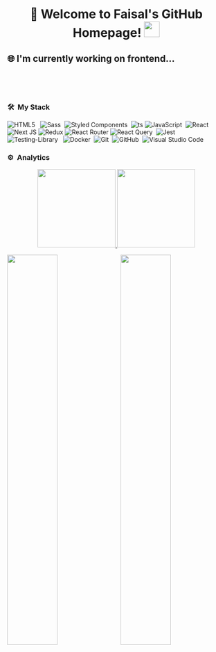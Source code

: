 <h1 align="center">
  🎉 Welcome to Faisal's GitHub Homepage!
  <img src="https://media.giphy.com/media/hvRJCLFzcasrR4ia7z/giphy.gif" width="36">
</h1>

## 🌐 I'm currently working on frontend...

<p align="center">
  <img src="https://img.shields.io/badge/-TypeScript-lightgray?logo=typescript" alt="" />
  <img src="https://img.shields.io/badge/-React-gray?logo=react" alt="" />
  <img src="https://img.shields.io/badge/-Next.js-blue?logo=next.js" alt="" />
  <img src="https://img.shields.io/badge/-Material%20UI-white?logo=mui" alt="" />
  <img src="https://img.shields.io/badge/-Tailwind%20CSS-white?logo=tailwindcss" alt="" />
  <img src="https://img.shields.io/badge/-GraphQL-pink?logo=graphql" alt="" />
</p>

<p align="center">
  <img src="https://img.shields.io/badge/-Sass-pink?logo=sass" alt="" />
  <img src="https://img.shields.io/badge/-CSS%20Modules-blue?logo=css3" alt="" />
  <img src="https://img.shields.io/badge/-Styled%20Components-yellow?logo=styled-components" alt="" />
  <img src="https://img.shields.io/badge/-Prettier-blue?logo=prettier" alt="" />
  <img src="https://img.shields.io/badge/-ESLint-indigo?logo=eslint" alt="" />
</p>


### 🛠 &nbsp;My Stack
<p align="center">

![HTML5](https://img.shields.io/badge/-HTML5-05122A?style=flat&logo=HTML5)&nbsp;
  <img src="https://img.shields.io/badge/-CSS%20Modules-blue?logo=css3" alt="" />
![Sass](https://img.shields.io/badge/-Sass-05122A?style=flat&logo=Sass)&nbsp;
![Styled Components](https://img.shields.io/badge/styled--components-DB7093?flat&logo=styled-components&logoColor=white)
 <img src="https://img.shields.io/badge/-Tailwind%20CSS-white?logo=tailwindcss" alt="" />
![ts](https://badgen.net/badge/-/TypeScript?icon=typescript&label&labelColor=blue&color=555555)
![JavaScript](https://img.shields.io/badge/-JavaScript-05122A?style=flat&logo=javascript)&nbsp;
![React](https://img.shields.io/badge/-React-gray?style=flat&logo=react)&nbsp;
![Next JS](https://img.shields.io/badge/Next-black?flat&logo=next.js&logoColor=white)
![Redux](https://img.shields.io/badge/redux-%23593d88.svg?flat&logo=redux&logoColor=white)
![React Router](https://img.shields.io/badge/React_Router-CA4245?flat&logo=react-router&logoColor=white)
![React Query](https://img.shields.io/badge/-React%20Query-FF4154?flat&logo=react%20query&logoColor=white)
  <img src="https://img.shields.io/badge/-GraphQL-pink?logo=graphql" alt="" />
![Jest](https://img.shields.io/badge/-jest-%23C21325?flat&logo=jest&logoColor=white)
![Testing-Library](https://img.shields.io/badge/-TestingLibrary-%23E33332?flat&logo=testing-library&logoColor=white)
 <img src="https://img.shields.io/badge/-Prettier-blue?logo=prettier" alt="" />
  <img src="https://img.shields.io/badge/-ESLint-indigo?logo=eslint" alt="" />
![Docker](https://img.shields.io/badge/-Docker-05122A?style=flat&logo=Docker)&nbsp;
![Git](https://img.shields.io/badge/-Git-05122A?style=flat&logo=git)&nbsp;
![GitHub](https://img.shields.io/badge/-GitHub-05122A?style=flat&logo=github)&nbsp;
![Visual Studio Code](https://img.shields.io/badge/-Visual%20Studio%20Code-05122A?style=flat&logo=visual-studio-code&logoColor=007ACC)&nbsp;
</p>




<!-- <div align="center">
  <img src="https://github-readme-stats.vercel.app/api?username=faisalamin001&theme=github_dark&show_icons=true&count_private=true" style="width:80%;" />
  <img src="https://github-readme-stats.vercel.app/api/top-langs/?username=faisalamin001&layout=compact&hide=html&theme=github_dark&langs_count=8" style="width:80%;" />
  <img src="https://activity-graph.herokuapp.com/graph?username=faisalamin001&theme=react-dark&hide_border=true&line=58A5FE&color=C9D1D9" style="width:80%;"/>
</div> -->


<!-- 
<img alt="Faisal's Activity Graph" src="https://activity-graph.herokuapp.com/graph?username=faisalamin001&theme=react-dark&area=true" width="100%"  />
 -->


### ⚙️ &nbsp;Analytics

<p align="center">
<a href="https://github.com/faisalamin001">
  <img height="180em" src="https://github-readme-stats-eight-theta.vercel.app/api?username=faisalamin001&show_icons=true&theme=algolia&include_all_commits=true&count_private=true"/>
  <img height="180em" src="https://github-readme-stats-eight-theta.vercel.app/api/top-langs/?username=faisalamin001&layout=compact&langs_count=8&theme=algolia"/>
</a>
</p>

<img  src="https://github-readme-stats.vercel.app/api?username=faisalamin001&show_icons=true&theme=react" width="48%" align="right" >
<img  src="https://github-readme-streak-stats.herokuapp.com/?user=faisalamin001&theme=react" width="48%" >


